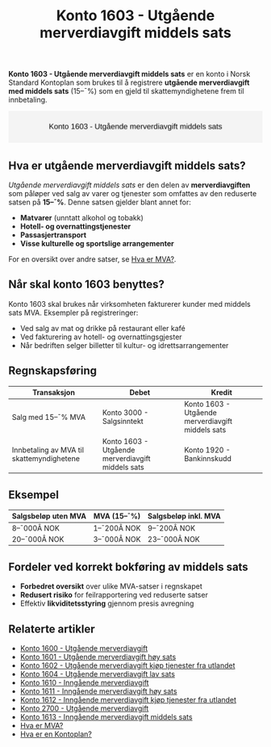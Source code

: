﻿---
title: "Konto 1603 - Utgående merverdiavgift middels sats"
seoTitle: "1603-utgaende-merverdiavgift-middels-sats"
meta_description: '**Konto 1603 - Utgående merverdiavgift middels sats** er en konto i Norsk Standard Kontoplan som brukes til å registrere **utgående merverdiavgift med middel...'
slug: 1603-utgaende-merverdiavgift-middels-sats
type: blog
layout: pages/single
---

**Konto 1603 - Utgående merverdiavgift middels sats** er en konto i Norsk Standard Kontoplan som brukes til å registrere **utgående merverdiavgift med middels sats** (15–¯%) som en gjeld til skattemyndighetene frem til innbetaling.

![Illustrasjon av konto 1603 utgående merverdiavgift middels sats](1603-utgaende-merverdiavgift-middels-sats-image.svg)

## Hva er utgående merverdiavgift middels sats?

*Utgående merverdiavgift middels sats* er den delen av **merverdiavgiften** som påløper ved salg av varer og tjenester som omfattes av den reduserte satsen på **15–¯%**. Denne satsen gjelder blant annet for:

* **Matvarer** (unntatt alkohol og tobakk)
* **Hotell- og overnattingstjenester**
* **Passasjertransport**
* **Visse kulturelle og sportslige arrangementer**

For en oversikt over andre satser, se [Hva er MVA?](/blogs/regnskap/hva-er-moms-mva "Hva er MVA? MVA-regnskapsføring og merverdiavgift").

## Når skal konto 1603 benyttes?

Konto 1603 skal brukes når virksomheten fakturerer kunder med middels sats MVA. Eksempler på registreringer:

* Ved salg av mat og drikke på restaurant eller kafé
* Ved fakturering av hotell- og overnattingsgjester
* Når bedriften selger billetter til kultur- og idrettsarrangementer

## Regnskapsføring

| Transaksjon                                    | Debet                                   | Kredit                                           |
|------------------------------------------------|-----------------------------------------|--------------------------------------------------|
| Salg med 15–¯% MVA                              | Konto 3000 - Salgsinntekt               | Konto 1603 - Utgående merverdiavgift middels sats |
| Innbetaling av MVA til skattemyndighetene      | Konto 1603 - Utgående merverdiavgift middels sats | Konto 1920 - Bankinnskudd                        |

## Eksempel

| Salgsbeløp uten MVA | MVA (15–¯%)  | Salgsbeløp inkl. MVA |
|---------------------|-------------|----------------------|
| 8–¯000Â NOK           | 1–¯200Â NOK   | 9–¯200Â NOK            |
| 20–¯000Â NOK          | 3–¯000Â NOK   | 23–¯000Â NOK           |

## Fordeler ved korrekt bokføring av middels sats

* **Forbedret oversikt** over ulike MVA-satser i regnskapet
* **Redusert risiko** for feilrapportering ved reduserte satser
* Effektiv **likviditetsstyring** gjennom presis avregning

## Relaterte artikler

* [Konto 1600 - Utgående merverdiavgift](/blogs/kontoplan/1600-utgaende-merverdiavgift "Konto 1600 - Utgående merverdiavgift")
* [Konto 1601 - Utgående merverdiavgift høy sats](/blogs/kontoplan/1601-utgaende-merverdiavgift-hoy-sats "Konto 1601 - Utgående merverdiavgift høy sats")
* [Konto 1602 - Utgående merverdiavgift kjøp tjenester fra utlandet](/blogs/kontoplan/1602-utgaende-merverdiavgift-kjop-tjen-fra-utlandet "Konto 1602 - Utgående merverdiavgift kjøp tjenester fra utlandet")
* [Konto 1604 - Utgående merverdiavgift lav sats](/blogs/kontoplan/1604-utgaende-merverdiavgift-lav-sats "Konto 1604 - Utgående merverdiavgift lav sats")
* [Konto 1610 - Inngående merverdiavgift](/blogs/kontoplan/1610-inngaaende-merverdiavgift "Konto 1610 - Inngående merverdiavgift")
* [Konto 1611 - Inngående merverdiavgift høy sats](/blogs/kontoplan/1611-inngaaende-merverdiavgift-hoy-sats "Konto 1611 - Inngående merverdiavgift høy sats")
* [Konto 1612 - Inngående merverdiavgift kjøp tjenester fra utlandet](/blogs/kontoplan/1612-inngaaende-merverdiavgift-kjop-tjen-fra-utlandet "Konto 1612 - Inngående merverdiavgift kjøp tjenester fra utlandet")
* [Konto 2700 - Utgående merverdiavgift](/blogs/kontoplan/2700-utgaende-merverdiavgift "Konto 2700 - Utgående merverdiavgift")
* [Konto 1613 - Inngående merverdiavgift middels sats](/blogs/kontoplan/1613-inngaaende-merverdiavgift-middels-sats "Konto 1613 - Inngående merverdiavgift middels sats")
* [Hva er MVA?](/blogs/regnskap/hva-er-moms-mva "Hva er MVA? MVA-regnskapsføring og merverdiavgift")
* [Hva er en Kontoplan?](/blogs/regnskap/hva-er-kontoplan "Hva er en Kontoplan? Komplett Guide til Kontoplaner i Norsk Regnskap")







